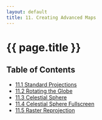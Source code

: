 ```yaml
---
layout: default
title: 11. Creating Advanced Maps
---
```


<h1 class="section-title">{{ page.title }}</h1>

<h2 class="toc-title">Table of Contents</h2>

- [11.1 Standard Projections]({{site.baseurl}}/chapter11/01-projections)
- [11.2 Rotating the Globe]({{site.baseurl}}/chapter11/02-rotating)
- [11.3 Celestial Sphere]({{site.baseurl}}/chapter11/03-celestial-sphere)
- [11.4 Celestial Sphere Fullscreen]({{site.baseurl}}/chapter11/04-fullscreen)
- [11.5 Raster Reprojection]({{site.baseurl}}/chapter11/05-raster)


